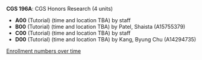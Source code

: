 **CGS 196A**: CGS Honors Research (4 units)

- **A00** (Tutorial) (time and location TBA) by staff
- **B00** (Tutorial) (time and location TBA) by Patel, Shaista (A15755379)
- **C00** (Tutorial) (time and location TBA) by staff
- **D00** (Tutorial) (time and location TBA) by Kang, Byung Chu (A14294735)

[Enrollment numbers over time](./CGS196A.tsv)
